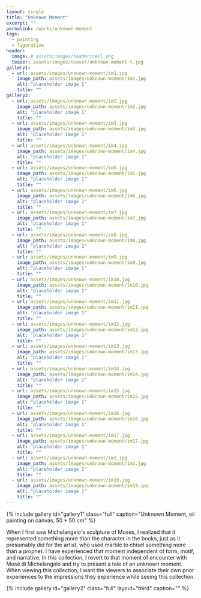 ```yaml
---
layout: single
title: "Unknown Moment"
excerpt: ""
permalink: /works/unknown-moment
tags:
  - painting
  - figurative
header:
  image: # assets/images/header/cell.png
  teaser: assets/images/teaser/unknown-moment-t.jpg 
gallery1:
  - url: assets/images/unknown-moment/im1.jpg
    image_path: assets/images/unknown-moment/im1.jpg
    alt: "placeholder image 1"
    title: ""
gallery2:
  - url: assets/images/unknown-moment/im2.jpg
    image_path: assets/images/unknown-moment/im2.jpg
    alt: "placeholder image 1"
    title: ""
  - url: assets/images/unknown-moment/im3.jpg
    image_path: assets/images/unknown-moment/im3.jpg
    alt: "placeholder image 1"
    title: ""
  - url: assets/images/unknown-moment/im4.jpg
    image_path: assets/images/unknown-moment/im4.jpg
    alt: "placeholder image 1"
    title: ""
  - url: assets/images/unknown-moment/im5.jpg
    image_path: assets/images/unknown-moment/im5.jpg
    alt: "placeholder image 1"
    title: ""
  - url: assets/images/unknown-moment/im6.jpg
    image_path: assets/images/unknown-moment/im6.jpg
    alt: "placeholder image 1"
    title: ""
  - url: assets/images/unknown-moment/im7.jpg
    image_path: assets/images/unknown-moment/im7.jpg
    alt: "placeholder image 1"
    title: ""
  - url: assets/images/unknown-moment/im8.jpg
    image_path: assets/images/unknown-moment/im8.jpg
    alt: "placeholder image 1"
    title: ""
  - url: assets/images/unknown-moment/im9.jpg
    image_path: assets/images/unknown-moment/im9.jpg
    alt: "placeholder image 1"
    title: ""
  - url: assets/images/unknown-moment/im10.jpg
    image_path: assets/images/unknown-moment/im10.jpg
    alt: "placeholder image 1"
    title: ""
  - url: assets/images/unknown-moment/im11.jpg
    image_path: assets/images/unknown-moment/im11.jpg
    alt: "placeholder image 1"
    title: ""
  - url: assets/images/unknown-moment/im12.jpg
    image_path: assets/images/unknown-moment/im12.jpg
    alt: "placeholder image 1"
    title: ""
  - url: assets/images/unknown-moment/im13.jpg
    image_path: assets/images/unknown-moment/im13.jpg
    alt: "placeholder image 1"
    title: ""
  - url: assets/images/unknown-moment/im14.jpg
    image_path: assets/images/unknown-moment/im14.jpg
    alt: "placeholder image 1"
    title: ""
  - url: assets/images/unknown-moment/im15.jpg
    image_path: assets/images/unknown-moment/im15.jpg
    alt: "placeholder image 1"
    title: ""
  - url: assets/images/unknown-moment/im16.jpg
    image_path: assets/images/unknown-moment/im16.jpg
    alt: "placeholder image 1"
    title: ""
  - url: assets/images/unknown-moment/im17.jpg
    image_path: assets/images/unknown-moment/im17.jpg
    alt: "placeholder image 1"
    title: ""
  - url: assets/images/unknown-moment/im1.jpg
    image_path: assets/images/unknown-moment/im1.jpg
    alt: "placeholder image 1"
    title: ""	
  - url: assets/images/unknown-moment/im19.jpg
    image_path: assets/images/unknown-moment/im19.jpg
    alt: "placeholder image 1"
    title: ""	
---
```


{% include gallery id="gallery1" class="full" caption="Unknown Moment, oil painting on canvas, 50 * 50 cm" %}

When I first saw Michelangelo's sculpture of Moses, I realized that it represented something more than the character in the books, just as it presumably did for the artist, who used marble to chisel something more than a prophet. I have experienced that moment independent of form, motif, and narrative. In this collection, I revert to that moment of encounter with Mosè di Michelangelo and try to present a tale of an unknown moment.
When viewing this collection, I want the viewers to associate their own prior experiences to the impressions they experience while seeing this collection.

{% include gallery id="gallery2" class="full" layout="third" caption="" %}
